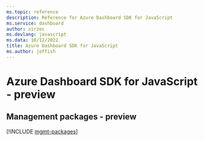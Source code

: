 ```yaml
---
ms.topic: reference
description: Reference for Azure Dashboard SDK for JavaScript
ms.service: dashboard
author: xirzec
ms.devlang: javascript
ms.data: 10/12/2022
title: Azure Dashboard SDK for JavaScript
ms.author: jeffish
---
```

# Azure Dashboard SDK for JavaScript - preview

## Management packages - preview
[!INCLUDE [mgmt-packages](dashboard-mgmt-index.md)]